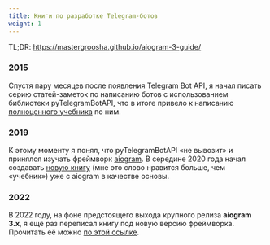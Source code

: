 ```yaml
---
title: Книги по разработке Telegram-ботов
weight: 1
---
```


TL;DR: https://mastergroosha.github.io/aiogram-3-guide/

### 2015

Спустя пару месяцев после появления Telegram Bot API, я начал писать серию статей-заметок по написанию
ботов с использованием библиотеки pyTelegramBotAPI, что в итоге привело к написанию 
[полноценного учебника](https://mastergroosha.github.io/telegram-tutorial/) по ним.

### 2019 

К этому моменту я понял, что pyTelegramBotAPI «не вывозит» и принялся изучать фреймворк 
[aiogram](https://github.com/aiogram/aiogram). В середине 2020 года начал создавать 
[новую книгу](https://mastergroosha.github.io/aiogram-2-guide/) (мне это слово нравится больше, чем «учебник») 
уже с aiogram в качестве основы. 

### 2022

В 2022 году, на фоне предстоящего выхода крупного релиза **aiogram 3.x**, я ещё раз переписал книгу под новую версию 
фреймворка. Прочитать её можно [по этой ссылке](https://mastergroosha.github.io/aiogram-3-guide).
